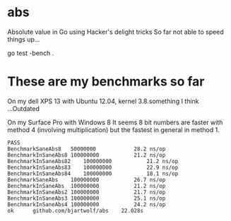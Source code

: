 abs
===

Absolute value in Go using Hacker's delight tricks
So far not able to speed things up... 

go test -bench .

These are my benchmarks so far
==============================
On my dell XPS 13 with Ubuntu 12.04, kernel 3.8.something I think
...Outdated

On my Surface Pro with Windows 8 
It seems 8 bit numbers are faster with method 4 (involving multiplication) but the fastest in general in method 1.

```shell
PASS
BenchmarkSaneAbs8	50000000	        28.2 ns/op
BenchmarkInSaneAbs8	100000000	        21.2 ns/op
BenchmarkInSaneAbs82	100000000	        21.2 ns/op
BenchmarkInSaneAbs83	100000000	        22.9 ns/op
BenchmarkInSaneAbs84	100000000	        18.1 ns/op
BenchmarkSaneAbs	100000000	        26.7 ns/op
BenchmarkInSaneAbs	100000000	        21.2 ns/op
BenchmarkInSaneAbs2	100000000	        21.7 ns/op
BenchmarkInSaneAbs3	100000000	        25.1 ns/op
BenchmarkInSaneAbs4	100000000	        24.2 ns/op
ok  	github.com/bjartwolf/abs	22.028s
```
